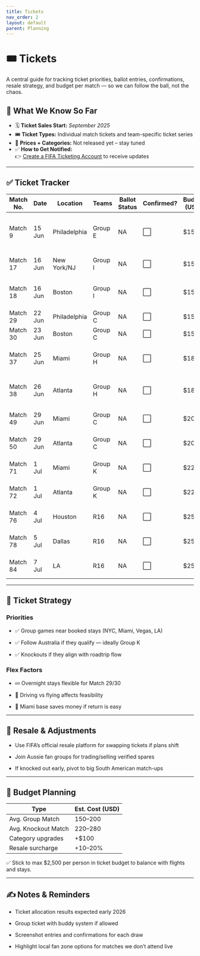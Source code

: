 ```yaml
---
title: Tickets
nav_order: 2
layout: default
parent: Planning
---
```


# **🎟️ Tickets**

A central guide for tracking ticket priorities, ballot entries, confirmations, resale strategy, and budget per match — so we can follow the ball, not the chaos.

## 📌 What We Know So Far

- 🗓 **Ticket Sales Start:** *September 2025*
- 🎟 **Ticket Types:** Individual match tickets and team-specific ticket series
- 💸 **Prices + Categories:** Not released yet – stay tuned
- ✅ **How to Get Notified:**  
  👉 [Create a FIFA Ticketing Account](https://www.fifa.com/tickets) to receive updates

---

## **✅ Ticket Tracker**

| **Match No.** | **Date** | **Location** | **Teams** | **Ballot Status** | **Confirmed?** | **Budget (USD)** | **Notes**                   |
| ------------- | -------- | ------------ | --------- | ----------------- | -------------- | ---------------- | --------------------------- |
| Match 9       | 15 Jun   | Philadelphia | Group E   | NA                | ⬜              | $150             | Near NYC, early hype game   |
| Match 17      | 16 Jun   | New York/NJ  | Group I   | NA                | ⬜              | $150             | Local buzz, fan heavy       |
| Match 18      | 16 Jun   | Boston       | Group I   | NA                | ⬜              | $150             | Tight window with Match 17  |
| Match 29      | 22 Jun   | Philadelphia | Group C   | NA                | ⬜              | $150             | Roadtrip candidate          |
| Match 30      | 23 Jun   | Boston       | Group C   | NA                | ⬜              | $150             | Flexible option             |
| Match 37      | 25 Jun   | Miami        | Group H   | NA                | ⬜              | $180             | Already booked accom nearby |
| Match 38      | 26 Jun   | Atlanta      | Group H   | NA                | ⬜              | $180             | May roadtrip from Miami     |
| Match 49      | 29 Jun   | Miami        | Group C   | NA                | ⬜              | $200             | Round of 32 possibility     |
| Match 50      | 29 Jun   | Atlanta      | Group C   | NA                | ⬜              | $200             | Could split travel          |
| Match 71      | 1 Jul    | Miami        | Group K   | NA                | ⬜              | $220             | Aussie watch hopeful        |
| Match 72      | 1 Jul    | Atlanta      | Group K   | NA                | ⬜              | $220             | Backup for Match 71         |
| Match 76      | 4 Jul    | Houston      | R16       | NA                | ⬜              | $250             | Roadtrip on way to Vegas    |
| Match 78      | 5 Jul    | Dallas       | R16       | NA                | ⬜              | $250             | Potential key knockout      |
| Match 84      | 7 Jul    | LA           | R16       | NA                | ⬜              | $250             | Before Hawaii leg           |

---

## **🎯 Ticket Strategy**

  

### **Priorities**

- ✅ Group games near booked stays (NYC, Miami, Vegas, LA)
    
- ✅ Follow Australia if they qualify — ideally Group K
    
- ✅ Knockouts if they align with roadtrip flow
    

  

### **Flex Factors**

- 💤 Overnight stays flexible for Match 29/30
    
- 🚗 Driving vs flying affects feasibility
    
- 📍 Miami base saves money if return is easy
    

---

## **🔁 Resale & Adjustments**

- Use FIFA’s official resale platform for swapping tickets if plans shift
    
- Join Aussie fan groups for trading/selling verified spares
    
- If knocked out early, pivot to big South American match-ups
    

---

## **💸 Budget Planning**

|**Type**|**Est. Cost (USD)**|
|---|---|
|Avg. Group Match|$150–$200|
|Avg. Knockout Match|$220–$280|
|Category upgrades|+$100|
|Resale surcharge|+10–20%|

✅ Stick to max $2,500 per person in ticket budget to balance with flights and stays.

---

## **✍️ Notes & Reminders**

- Ticket allocation results expected early 2026
    
- Group ticket with buddy system if allowed
    
- Screenshot entries and confirmations for each draw
    
- Highlight local fan zone options for matches we don’t attend live